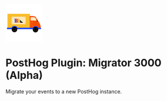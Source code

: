 
<img src="logo.png" width="100px" />

# PostHog Plugin: Migrator 3000 (Alpha)

Migrate your events to a new PostHog instance.


